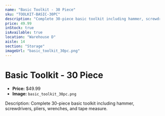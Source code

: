 ```yaml
---
name: "Basic Toolkit - 30 Piece"
sku: "TOOLKIT-BASIC-30PC"
description: "Complete 30-piece basic toolkit including hammer, screwdrivers, pliers, wrenches, and tape measure."
price: 49.99
inStock: true
isAvailable: true
location: "Warehouse D"
aisle: 14
section: "Storage"
imageUrl: "basic_toolkit_30pc.png"
---
```


# Basic Toolkit - 30 Piece

- **Price:** $49.99
- **Image:** `basic_toolkit_30pc.png`

Description: Complete 30-piece basic toolkit including hammer, screwdrivers, pliers, wrenches, and tape measure.
